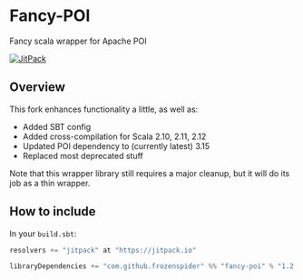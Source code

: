 # Fancy-POI

Fancy scala wrapper for Apache POI

[![JitPack](https://jitpack.io/v/frozenspider/fancy-poi.svg)](https://jitpack.io/#frozenspider/fancy-poi)

## Overview

This fork enhances functionality a little, as well as:

* Added SBT config
* Added cross-compilation for Scala 2.10, 2.11, 2.12
* Updated POI dependency to (currently latest) 3.15
* Replaced most deprecated stuff

Note that this wrapper library still requires a major cleanup, but it will do its job as a thin wrapper.

## How to include

In your `build.sbt`:

```scala
resolvers += "jitpack" at "https://jitpack.io"

libraryDependencies += "com.github.frozenspider" %% "fancy-poi" % "1.2.1"
```
